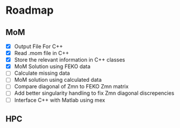 # Roadmap

## MoM

- [X] Output File For C++
- [X] Read .mom file in C++
- [X] Store the relevant information in C++ classes
- [X] MoM Solution using FEKO data
- [ ] Calculate missing data
- [ ] MoM solution using calculated data
- [ ] Compare diagonal of Zmn to FEKO Zmn matrix
- [ ] Add better singularity handling to fix Zmn diagonal discrepencies
- [ ] Interface C++ with Matlab using mex

## HPC